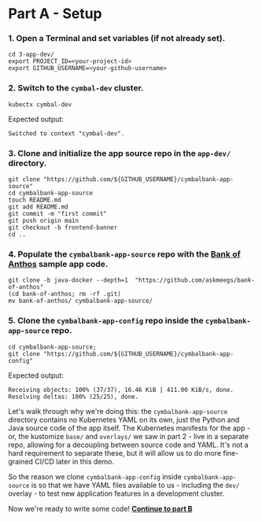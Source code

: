 
# Part A - Setup  

### 1. **Open a Terminal and set variables (if not already set).**

```
cd 3-app-dev/
export PROJECT_ID=<your-project-id>
export GITHUB_USERNAME=<your-github-username>
```

### 2. **Switch to the `cymbal-dev` cluster.**

```
kubectx cymbal-dev
```

Expected output: 

```
Switched to context "cymbal-dev".
```

### 3. **Clone and initialize the app source repo** in the `app-dev/` directory.

```
git clone "https://github.com/${GITHUB_USERNAME}/cymbalbank-app-source"
cd cymbalbank-app-source 
touch README.md 
git add README.md
git commit -m "first commit"
git push origin main
git checkout -b frontend-banner
cd .. 
```

### 4. **Populate the `cymbalbank-app-source` repo with the [Bank of Anthos](https://github.com/googlecloudplatform/bank-of-anthos) sample app code.**

```
git clone -b java-docker --depth=1  "https://github.com/askmeegs/bank-of-anthos"
(cd bank-of-anthos; rm -rf .git) 
mv bank-of-anthos/ cymbalbank-app-source/ 
```

### 5. **Clone the `cymbalbank-app-config` repo inside the `cymbalbank-app-source` repo.**

```
cd cymbalbank-app-source; 
git clone "https://github.com/${GITHUB_USERNAME}/cymbalbank-app-config"
```

Expected output: 

```
Receiving objects: 100% (37/37), 16.46 KiB | 411.00 KiB/s, done.
Resolving deltas: 100% (25/25), done.
```

Let's walk through why we're doing this: the `cymbalbank-app-source` directory contains no Kubernetes YAML on its own, just the Python and Java source code of the app itself. The Kubernetes manifests for the app - or, the kustomize `base/` and `overlays/` we saw in part 2 - live in a separate repo, allowing for a decoupling between source code and YAML. It's not a hard requirement to separate these, but it will allow us to do more fine-grained CI/CD later in this demo.

So the reason we clone `cymbalbank-app-config` inside `cymbalbank-app-source` is so that we have YAML files available to us - including the `dev/` overlay - to test new application features in a development cluster. 

Now we're ready to write some code! **[Continue to part B](partB-app-feature.md)**